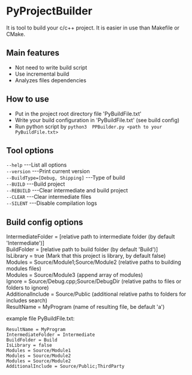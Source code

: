 # PyProjectBuilder

It is tool to build your c/c++ project.
It is easier in use than Makefile or CMake.


## Main features
- Not need to write build script
- Use incremental build
- Analyzes files dependencies

## How to use
- Put in the project root directory file 'PyBuildFile.txt'
- Write your build configuration in 'PyBuildFile.txt' (see build config)
- Run python script by ```python3  PPBuilder.py <path to your PyBuildFile.txt>```



## Tool options

```--help```                                            ---List all options \
```--version```                                         ---Print current version \
```--BuildType=[Debug, Shipping]```                     ---Type of build \
```--BUILD```                                           ---Build project \
```--REBUILD```                                         ---Clear intermediate and build project \
```--CLEAR```                                           ---Clear intermediate files \
```--SILENT```                                          ---Disable compilation logs

## Build config options

IntermediateFolder = [relative path to intermediate folder (by default 'Intermediate')] \
BuildFolder = [relative path to build folder (by default 'Build')] \
IsLibrary = true (Mark that this project is library, by default false) \
Modules = Source/Module1;Source/Module2 (relative paths to building modules files) \
Modules = Source/Module3 (append array of modules) \
Ignore = Source/Debug.cpp;Source/DebugDir (relative paths to files or folders to ignore) \
AdditionalInclude = Source/Public (additional relative paths to folders for includes search) \
ResultName = MyProgram (name of resulting file, be default 'a')

example file PyBuildFile.txt:

```
ResultName = MyProgram
IntermediateFolder = Intermediate
BuildFolder = Build
IsLibrary = false
Modules = Source/Module1
Modules = Source/Module2
Modules = Source/Module2
AdditionalInclude = Source/Public;ThirdParty
```
